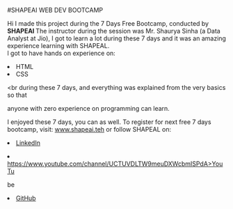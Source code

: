 #SHAPEAI WEB DEV BOOTCAMP

Hi I made this project during the 7 Days Free Bootcamp, conducted by <b> SHAPEAI </b> The instructor during the session was Mr. Shaurya Sinha (a Data Analyst at Jio), I got to learn a lot during these 7 days and it was an amazing experience learning with SHAPEAL. <br>l got to have hands on experience on:

<li>HTML

<li>CSS

<br during these 7 days, and everything was explained from the very basics so that

anyone with zero experience on programming can learn.

I enjoyed these 7 days, you can as well. To register for next free 7 days bootcamp, visit: www.shapeai.teh or follow SHAPEAL on: <li><a href="https://in.linkedin.com/company/shapeal">LinkedIn</a>

<li><a href="https://www.instagram.com/shape.ai/?hl=en>Instagram</a>

<li><a

href="https://www.youtube.com/channel/UCTUVDLTW9meuDXWcbmISPdA>YouTu

be</a>

<li><a href="https://github.com/shapeal">GitHub</a>
